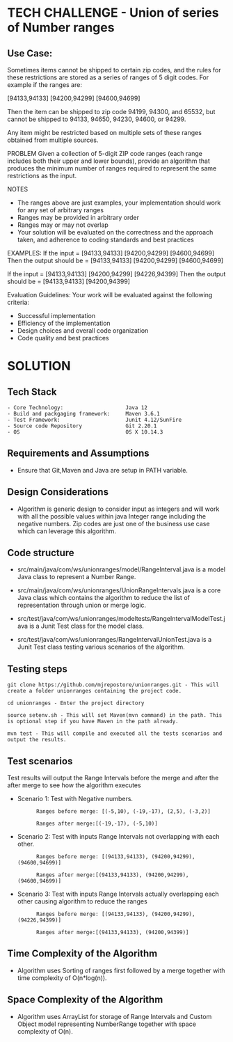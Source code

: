 # TECH CHALLENGE - Union of series of Number ranges

## Use Case:
Sometimes items cannot be shipped to certain zip codes, and the rules for these restrictions are stored as a series of ranges of 5 digit codes. For example if the ranges are:

[94133,94133] [94200,94299] [94600,94699]

Then the item can be shipped to zip code 94199, 94300, and 65532, but cannot be shipped to 94133, 94650, 94230, 94600, or 94299.

Any item might be restricted based on multiple sets of these ranges obtained from multiple sources.

PROBLEM
Given a collection of 5-digit ZIP code ranges (each range includes both their upper and lower bounds), provide an algorithm that produces the minimum number of ranges required to represent the same restrictions as the input.

NOTES
- The ranges above are just examples, your implementation should work for any set of arbitrary ranges
- Ranges may be provided in arbitrary order
- Ranges may or may not overlap
- Your solution will be evaluated on the correctness and the approach taken, and adherence to coding standards and best practices

EXAMPLES:
If the input = [94133,94133] [94200,94299] [94600,94699]
Then the output should be = [94133,94133] [94200,94299] [94600,94699]

If the input = [94133,94133] [94200,94299] [94226,94399] 
Then the output should be = [94133,94133] [94200,94399]

Evaluation Guidelines:
Your work will be evaluated against the following criteria:
- Successful implementation
- Efficiency of the implementation
- Design choices and overall code organization
- Code quality and best practices

# SOLUTION

## Tech Stack

    - Core Technology:                    Java 12
    - Build and packgaging framework:     Maven 3.6.1
    - Test Framework:                     Junit 4.12/SunFire
    - Source code Repository              Git 2.20.1
    - OS                                  OS X 10.14.3

## Requirements and Assumptions

- Ensure that Git,Maven and Java are setup in PATH variable. 

## Design Considerations

- Algorithm is generic design to consider input as integers and will work with all the possible values within java Integer range including the negative numbers.  Zip codes are just one of the business use case which can leverage this algorithm.

## Code structure

- src/main/java/com/ws/unionranges/model/RangeInterval.java is a model Java class to represent a Number Range. 

- src/main/java/com/ws/unionranges/UnionRangeIntervals.java  is a core Java class which contains the algorithm to reduce the list of representation through union or merge logic. 

- src/test/java/com/ws/unionranges/modeltests/RangeIntervalModelTest.java  is a Junit Test class for the model class. 

- src/test/java/com/ws/unionranges/RangeIntervalUnionTest.java  is a Junit Test class testing various scenarios of the algorithm. 


## Testing steps
    git clone https://github.com/mjrepostore/unionranges.git - This will create a folder unionranges containing the project code.
    
    cd unionranges - Enter the project directory
    
    source setenv.sh - This will set Maven(mvn command) in the path. This is optional step if you have Maven in the path already.
    
    mvn test - This will compile and executed all the tests scenarios and output the results.
    
## Test scenarios

Test results will output the Range Intervals before the merge and after the after merge to see how the algorithm executes

- Scenario 1: Test with Negative numbers. 

            Ranges before merge: [(-5,10), (-19,-17), (2,5), (-3,2)]

            Ranges after merge:[(-19,-17), (-5,10)]


- Scenario 2: Test with inputs Range Intervals not overlapping with each other.  

            Ranges before merge: [(94133,94133), (94200,94299), (94600,94699)]

            Ranges after merge:[(94133,94133), (94200,94299), (94600,94699)]

- Scenario 3: Test with inputs Range Intervals actually overlapping  each other causing algorithm to reduce the ranges

            Ranges before merge: [(94133,94133), (94200,94299), (94226,94399)]

            Ranges after merge:[(94133,94133), (94200,94399)]


## Time Complexity of the Algorithm

- Algorithm uses Sorting of ranges first followed by a merge together with time complexity of O(n*log(n)). 


## Space Complexity of the Algorithm

- Algorithm uses ArrayList for storage of Range Intervals and Custom Object model representing NumberRange together with space complexity of O(n). 
